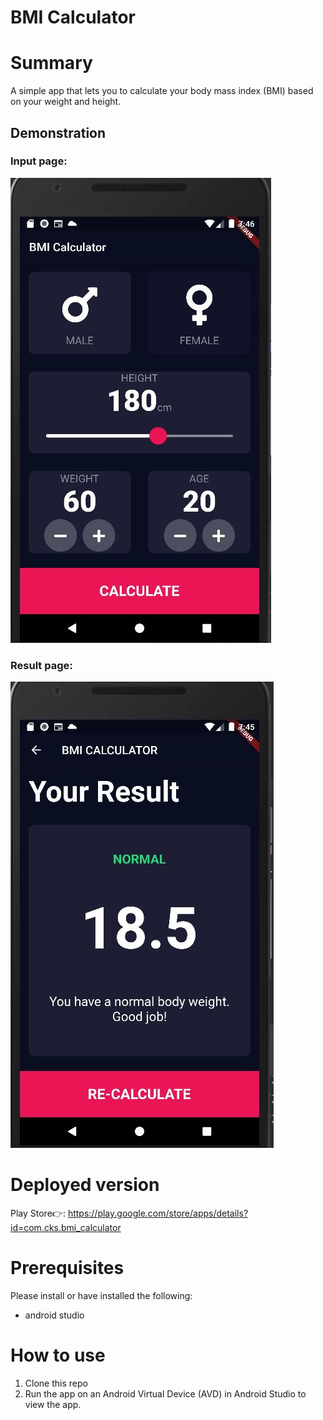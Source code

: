 # BMI Calculator

# Summary

A simple app that lets you to calculate your body mass index (BMI) based on your weight and height.

## Demonstration
### Input page:
![Image](https://github.com/Chong1455/BMI-Calculator/blob/master/screenshots/home.jpg)
### Result page:
![Image](https://github.com/Chong1455/BMI-Calculator/blob/master/screenshots/result.jpg)

# Deployed version
Play Store👉: https://play.google.com/store/apps/details?id=com.cks.bmi_calculator

# Prerequisites
Please install or have installed the following:
* android studio

# How to use
1. Clone this repo
2. Run the app on an Android Virtual Device (AVD) in Android Studio to view the app.
